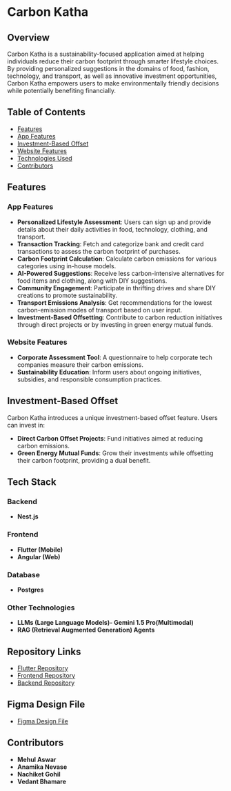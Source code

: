 # Carbon Katha

## Overview

Carbon Katha is a sustainability-focused application aimed at helping individuals reduce their carbon footprint through smarter lifestyle choices. By providing personalized suggestions in the domains of food, fashion, technology, and transport, as well as innovative investment opportunities, Carbon Katha empowers users to make environmentally friendly decisions while potentially benefiting financially.

## Table of Contents
- [Features](#features)
- [App Features](#app-features)
- [Investment-Based Offset](#investment-based-offset)
- [Website Features](#website-features)
- [Technologies Used](#tech-stack)
- [Contributors](#contributors)

## Features

### App Features
- **Personalized Lifestyle Assessment**: Users can sign up and provide details about their daily activities in food, technology, clothing, and transport.
- **Transaction Tracking**: Fetch and categorize bank and credit card transactions to assess the carbon footprint of purchases.
- **Carbon Footprint Calculation**: Calculate carbon emissions for various categories using in-house models.
- **AI-Powered Suggestions**: Receive less carbon-intensive alternatives for food items and clothing, along with DIY suggestions.
- **Community Engagement**: Participate in thrifting drives and share DIY creations to promote sustainability.
- **Transport Emissions Analysis**: Get recommendations for the lowest carbon-emission modes of transport based on user input.
- **Investment-Based Offsetting**: Contribute to carbon reduction initiatives through direct projects or by investing in green energy mutual funds.

### Website Features
- **Corporate Assessment Tool**: A questionnaire to help corporate tech companies measure their carbon emissions.
- **Sustainability Education**: Inform users about ongoing initiatives, subsidies, and responsible consumption practices.

## Investment-Based Offset

Carbon Katha introduces a unique investment-based offset feature. Users can invest in:
- **Direct Carbon Offset Projects**: Fund initiatives aimed at reducing carbon emissions.
- **Green Energy Mutual Funds**: Grow their investments while offsetting their carbon footprint, providing a dual benefit.

## Tech Stack

### Backend
- **Nest.js**

### Frontend
- **Flutter (Mobile)**
- **Angular (Web)**

### Database
- **Postgres**

### Other Technologies
- **LLMs (Large Language Models)- Gemini 1.5 Pro(Multimodal)**
- **RAG (Retrieval Augmented Generation) Agents**

## Repository Links

- [Flutter Repository](https://github.com/nachiket-gohil/carbonkatha-flutter)
- [Frontend Repository](https://github.com/jutikapatil16/carbonkatha)
- [Backend Repository](https://github.com/Dark-Knight11/carbon-glow)

## Figma Design File

- [Figma Design File](https://www.figma.com/design/75EkpaBxG83RYmf2Xx0WvM/Solution-challenge?t=wVZmIClXAXAglMno-0)

## Contributors

- **Mehul Aswar**
- **Anamika Nevase**
- **Nachiket Gohil**
- **Vedant Bhamare**
